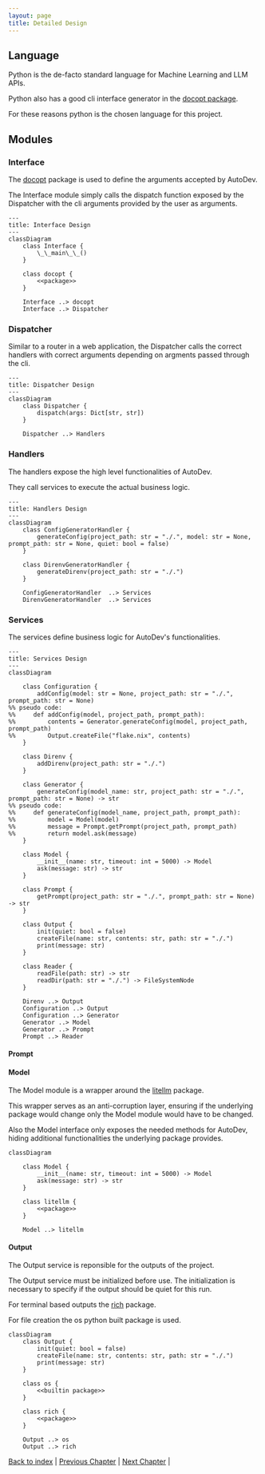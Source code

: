 ```yaml
---
layout: page
title: Detailed Design
---
```


## Language

Python is the de-facto standard language for Machine Learning and LLM APIs.

Python also has a good cli interface generator in the [docopt package](https://github.com/jazzband/docopt-ng).

For these reasons python is the chosen language for this project.

## Modules

### Interface

The [docopt](https://github.com/jazzband/docopt-ng) package is used to define the arguments accepted by AutoDev.

The Interface module simply calls the dispatch function exposed by the Dispatcher with the cli arguments provided by the user as arguments.

```mermaid
---
title: Interface Design
---
classDiagram
    class Interface {
        \_\_main\_\_()
    }

    class docopt {
        <<package>>
    }

    Interface ..> docopt
    Interface ..> Dispatcher
```

### Dispatcher

Similar to a router in a web application, the Dispatcher calls the correct handlers with correct arguments depending on argments passed through the cli.

```mermaid
---
title: Dispatcher Design
---
classDiagram
    class Dispatcher {
        dispatch(args: Dict[str, str])
    }

    Dispatcher ..> Handlers
```

### Handlers

The handlers expose the high level functionalities of AutoDev.

They call services to execute the actual business logic.

```mermaid
---
title: Handlers Design
---
classDiagram
    class ConfigGeneratorHandler {
        generateConfig(project_path: str = "./.", model: str = None, prompt_path: str = None, quiet: bool = false)
    }

    class DirenvGeneratorHandler {
        generateDirenv(project_path: str = "./.")
    }

    ConfigGeneratorHandler  ..> Services
    DirenvGeneratorHandler  ..> Services
```

### Services

The services define business logic for AutoDev's functionalities.

```mermaid
---
title: Services Design
---
classDiagram

    class Configuration {
        addConfig(model: str = None, project_path: str = "./.", prompt_path: str = None) 
%% pseudo code: 
%%     def addConfig(model, project_path, prompt_path):
%%         contents = Generator.generateConfig(model, project_path, prompt_path)
%%         Output.createFile("flake.nix", contents)
    }

    class Direnv {
        addDirenv(project_path: str = "./.")
    }

    class Generator {
        generateConfig(model_name: str, project_path: str = "./.", prompt_path: str = None) -> str
%% pseudo code: 
%%     def generateConfig(model_name, project_path, prompt_path):
%%         model = Model(model)
%%         message = Prompt.getPrompt(project_path, prompt_path)
%%         return model.ask(message)
    }

    class Model {
        __init__(name: str, timeout: int = 5000) -> Model
        ask(message: str) -> str
    }

    class Prompt {
        getPrompt(project_path: str = "./.", prompt_path: str = None) -> str
    }

    class Output {
        init(quiet: bool = false)
        createFile(name: str, contents: str, path: str = "./.")
        print(message: str)
    }

    class Reader {
        readFile(path: str) -> str
        readDir(path: str = "./.") -> FileSystemNode
    }

    Direnv ..> Output
    Configuration ..> Output
    Configuration ..> Generator
    Generator ..> Model
    Generator ..> Prompt
    Prompt ..> Reader
```

#### Prompt

<!-- TODO add how custom prompt parsing works -->

#### Model

The Model module is a wrapper around the [litellm](https://github.com/BerriAI/litellm) package.

This wrapper serves as an anti-corruption layer, ensuring if the underlying package would change only the Model module would have to be changed.

Also the Model interface only exposes the needed methods for AutoDev, hiding additional functionalities the underlying package provides.

```mermaid
classDiagram

    class Model {
        __init__(name: str, timeout: int = 5000) -> Model
        ask(message: str) -> str
    }

    class litellm {
        <<package>>
    }

    Model ..> litellm
```

#### Output

The Output service is reponsible for the outputs of the project.

The Output service must be initialized before use. The initialization is necessary to specify if the output should be quiet for this run.

For terminal based outputs the [rich](https://github.com/Textualize/rich) package.

For file creation the os python built package is used.

```mermaid
classDiagram
    class Output {
        init(quiet: bool = false)
        createFile(name: str, contents: str, path: str = "./.")
        print(message: str)
    }

    class os {
        <<builtin package>>
    }

    class rich {
        <<package>>
    }

    Output ..> os
    Output ..> rich
```

[Back to index](./index.md) |
[Previous Chapter](./architectural-design.md) |
[Next Chapter](./implementation.md) |
